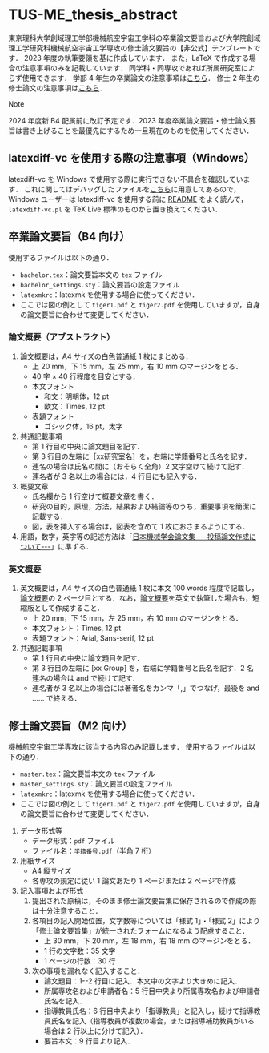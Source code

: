 # TUS-ME_thesis_abstract

東京理科大学創域理工学部機械航空宇宙工学科の卒業論文要旨および大学院創域理工学研究科機械航空宇宙工学専攻の修士論文要旨の【非公式】テンプレートです．
2023 年度の執筆要領を基に作成しています．
また，LaTeX で作成する場合の注意事項のみを記載しています．
同学科・同専攻であれば所属研究室によらず使用できます．
学部 4 年生の卒業論文の注意事項は[こちら](#卒業論文要旨b4-向け)．
修士 2 年生の修士論文の注意事項は[こちら](#修士論文要旨m2-向け)．

> [!NOTE]
> 2024 年度新 B4 配属前に改訂予定です．2023 年度卒業論文要旨・修士論文要旨は書き上げることを最優先にするため一旦現在のものを使用してください．

## latexdiff-vc を使用する際の注意事項（Windows）

latexdiff-vc を Windows で使用する際に実行できない不具合を確認しています．
これに関してはデバッグしたファイルを[こちら](https://github.com/Yuki-MATSUKAWA/latexdiff-vc_windows)に用意してあるので，Windows ユーザーは latexdiff-vc を使用する前に [README](https://github.com/Yuki-MATSUKAWA/latexdiff-vc_windows?tab=readme-ov-file#readme) をよく読んで，`latexdiff-vc.pl` を TeX Live 標準のものから置き換えてください．

## 卒業論文要旨（B4 向け）

使用するファイルは以下の通り．

* `bachelor.tex`：論文要旨本文の `tex` ファイル
* `bachelor_settings.sty`：論文要旨の設定ファイル
* `latexmkrc`：latexmk を使用する場合に使ってください．
* ここでは図の例として `tiger1.pdf` と `tiger2.pdf` を使用していますが，自身の論文要旨に合わせて変更してください．

### 論文概要（アブストラクト）

1. 論文概要は，A4 サイズの白色普通紙 1 枚にまとめる．
    * 上 20 mm，下 15 mm，左 25 mm，右 10 mm のマージンをとる．
    * 40 字 × 40 行程度を目安とする．
    * 本文フォント
      * 和文：明朝体，12 pt
      * 欧文：Times, 12 pt
    * 表題フォント
      * ゴシック体，16 pt，太字
2. 共通記載事項
    * 第 1 行目の中央に論文題目を記す．
    * 第 3 行目の左端に［xx研究室名］を，右端に学籍番号と氏名を記す．
    * 連名の場合は氏名の間に（おそらく全角）2 文字空けて続けて記す．
    * 連名者が 3 名以上の場合には，4 行目にも記入する．
3. 概要文章
    * 氏名欄から 1 行空けて概要文章を書く．
    * 研究の目的，原理，方法，結果および結論等のうち，重要事項を簡潔に記載する．
    * 図，表を挿入する場合は，図表を含めて 1 枚におさまるようにする．
4. 用語，数字，英字等の記述方法は「[日本機械学会論文集 ---投稿論文作成について---](https://www.jsme.or.jp/publish/Japanese-conference-Template-mihon.pdf)」に準ずる．

### 英文概要

1. 英文概要は，A4 サイズの白色普通紙 1 枚に本文 100 words 程度で記載し，[論文概要](#論文概要アブストラクト)の 2 ページ目とする．なお，[論文概要](#論文概要アブストラクト)を英文で執筆した場合も，短縮版として作成すること．
    * 上 20 mm，下 15 mm，左 25 mm，右 10 mm のマージンをとる．
    * 本文フォント：Times, 12 pt
    * 表題フォント：Arial, Sans-serif, 12 pt
2. 共通記載事項
    * 第 1 行目の中央に論文題目を記す．
    * 第 3 行目の左端に [xx Group] を，右端に学籍番号と氏名を記す．2 名連名の場合は and で続けて記す．
    * 連名者が 3 名以上の場合には著者名をカンマ「,」でつなげ，最後を and ...... で終える．

## 修士論文要旨（M2 向け）

機械航空宇宙工学専攻に該当する内容のみ記載します．
使用するファイルは以下の通り．

* `master.tex`：論文要旨本文の `tex` ファイル
* `master_settings.sty`：論文要旨の設定ファイル
* `latexmkrc`：latexmk を使用する場合に使ってください．
* ここでは図の例として `tiger1.pdf` と `tiger2.pdf` を使用していますが，自身の論文要旨に合わせて変更してください．

1. データ形式等
    * データ形式：`pdf` ファイル
    * ファイル名：`学籍番号.pdf`（半角 7 桁）
2. 用紙サイズ
    * A4 縦サイズ
    * 各専攻の規定に従い 1 論文あたり 1 ページまたは 2 ページで作成
3. 記入事項および形式
   1. 提出された原稿は，そのまま修士論文要旨集に保存されるので作成の際は十分注意すること．
   2. 各項目の記入開始位置，文字数等については「様式 1」・「様式 2」により「修士論文要旨集」が統一されたフォームになるよう配慮すること．
        * 上 30 mm，下 20 mm，左 18 mm，右 18 mm のマージンをとる．
        * 1 行の文字数：35 文字
        * 1 ページの行数：30 行
   3. 次の事項を漏れなく記入すること．
        * 論文題目：1--2 行目に記入．本文中の文字より大きめに記入．
        * 所属専攻名および申請者名：5 行目中央より所属専攻名および申請者氏名を記入．
        * 指導教員氏名：6 行目中央より「指導教員」と記入し，続けて指導教員氏名を記入（指導教員が複数の場合，または指導補助教員がいる場合は 2 行以上に分けて記入）．
        * 要旨本文：9 行目より記入．

